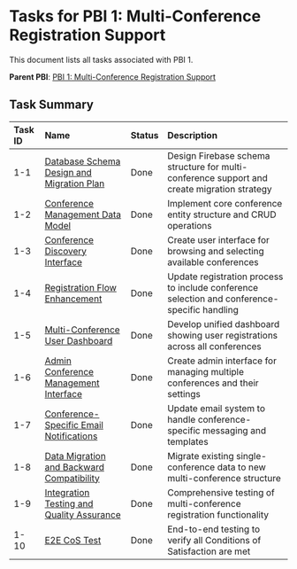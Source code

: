 # Tasks for PBI 1: Multi-Conference Registration Support

This document lists all tasks associated with PBI 1.

**Parent PBI**: [PBI 1: Multi-Conference Registration Support](./prd.md)

## Task Summary

| Task ID | Name | Status | Description |
| :------ | :--------------------------------------- | :------- | :--------------------------------- |
| 1-1 | [Database Schema Design and Migration Plan](./1-1.md) | Done | Design Firebase schema structure for multi-conference support and create migration strategy |
| 1-2 | [Conference Management Data Model](./1-2.md) | Done | Implement core conference entity structure and CRUD operations |
| 1-3 | [Conference Discovery Interface](./1-3.md) | Done | Create user interface for browsing and selecting available conferences |
| 1-4 | [Registration Flow Enhancement](./1-4.md) | Done | Update registration process to include conference selection and conference-specific handling |
| 1-5 | [Multi-Conference User Dashboard](./1-5.md) | Done | Develop unified dashboard showing user registrations across all conferences |
| 1-6 | [Admin Conference Management Interface](./1-6.md) | Done | Create admin interface for managing multiple conferences and their settings |
| 1-7 | [Conference-Specific Email Notifications](./1-7.md) | Done | Update email system to handle conference-specific messaging and templates |
| 1-8 | [Data Migration and Backward Compatibility](./1-8.md) | Done | Migrate existing single-conference data to new multi-conference structure |
| 1-9 | [Integration Testing and Quality Assurance](./1-9.md) | Done | Comprehensive testing of multi-conference registration functionality |
| 1-10 | [E2E CoS Test](./1-10.md) | Done | End-to-end testing to verify all Conditions of Satisfaction are met | 